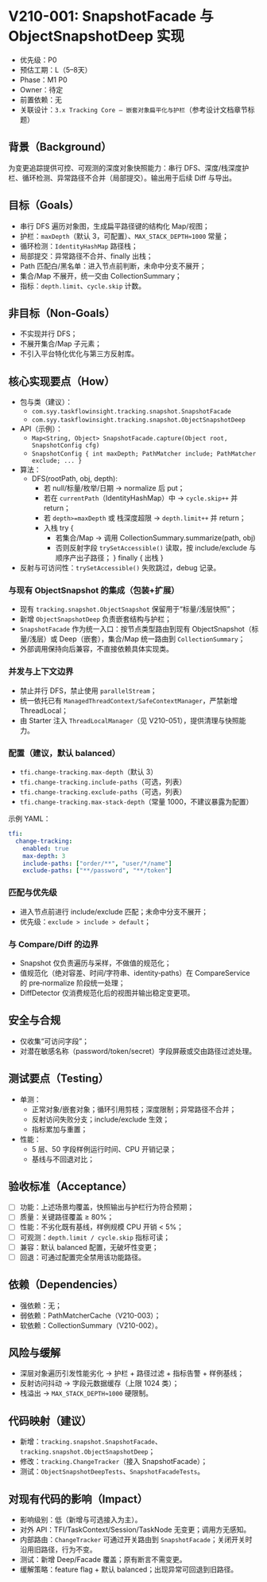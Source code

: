 # V210-001: SnapshotFacade 与 ObjectSnapshotDeep 实现

- 优先级：P0  
- 预估工期：L（5–8天）  
- Phase：M1 P0  
- Owner：待定  
- 前置依赖：无  
- 关联设计：`3.x Tracking Core – 嵌套对象扁平化与护栏`（参考设计文档章节标题）

## 背景（Background）
为变更追踪提供可控、可观测的深度对象快照能力：串行 DFS、深度/栈深度护栏、循环检测、异常路径不合并（局部提交）。输出用于后续 Diff 与导出。

## 目标（Goals）
- 串行 DFS 遍历对象图，生成扁平路径键的结构化 Map/视图；
- 护栏：`maxDepth`（默认 3，可配置）、`MAX_STACK_DEPTH≈1000` 常量；
- 循环检测：`IdentityHashMap` 路径栈；
- 局部提交：异常路径不合并、finally 出栈；
- Path 匹配白/黑名单：进入节点前判断，未命中分支不展开；
- 集合/Map 不展开，统一交由 CollectionSummary；
- 指标：`depth.limit`、`cycle.skip` 计数。

## 非目标（Non‑Goals）
- 不实现并行 DFS；
- 不展开集合/Map 子元素；
- 不引入平台特化优化与第三方反射库。

## 核心实现要点（How）
- 包与类（建议）：
  - `com.syy.taskflowinsight.tracking.snapshot.SnapshotFacade`
  - `com.syy.taskflowinsight.tracking.snapshot.ObjectSnapshotDeep`
- API（示例）：
  - `Map<String, Object> SnapshotFacade.capture(Object root, SnapshotConfig cfg)`
  - `SnapshotConfig { int maxDepth; PathMatcher include; PathMatcher exclude; ... }`
- 算法：
  - DFS(rootPath, obj, depth):
    - 若 null/标量/枚举/日期 → normalize 后 put；
    - 若在 `currentPath`（IdentityHashMap）中 → `cycle.skip++` 并 return；
    - 若 `depth>=maxDepth` 或 栈深度超限 → `depth.limit++` 并 return；
    - 入栈 try {
      - 若集合/Map → 调用 CollectionSummary.summarize(path, obj)
      - 否则反射字段 `trySetAccessible()` 读取，按 include/exclude 与顺序产出子路径；
      } finally { 出栈 }
- 反射与可访问性：`trySetAccessible()` 失败跳过，debug 记录。

### 与现有 ObjectSnapshot 的集成（包装+扩展）
- 现有 `tracking.snapshot.ObjectSnapshot` 保留用于“标量/浅层快照”；
- 新增 `ObjectSnapshotDeep` 负责嵌套结构与护栏；
- `SnapshotFacade` 作为统一入口：按节点类型路由到现有 ObjectSnapshot（标量/浅层）或 Deep（嵌套），集合/Map 统一路由到 `CollectionSummary`；
- 外部调用保持向后兼容，不直接依赖具体实现类。

### 并发与上下文边界
- 禁止并行 DFS，禁止使用 `parallelStream`；
- 统一依托已有 `ManagedThreadContext/SafeContextManager`，严禁新增 ThreadLocal；
- 由 Starter 注入 `ThreadLocalManager`（见 V210-051），提供清理与快照能力。

### 配置（建议，默认 balanced）
- `tfi.change-tracking.max-depth`（默认 3）
- `tfi.change-tracking.include-paths`（可选，列表）
- `tfi.change-tracking.exclude-paths`（可选，列表）
- `tfi.change-tracking.max-stack-depth`（常量 1000，不建议暴露为配置）

示例 YAML：
```yaml
tfi:
  change-tracking:
    enabled: true
    max-depth: 3
    include-paths: ["order/**", "user/*/name"]
    exclude-paths: ["**/password", "**/token"]
```

### 匹配与优先级
- 进入节点前进行 include/exclude 匹配；未命中分支不展开；
- 优先级：`exclude > include > default`；

### 与 Compare/Diff 的边界
- Snapshot 仅负责遍历与采样，不做值的规范化；
- 值规范化（绝对容差、时间/字符串、identity‑paths）在 CompareService 的 pre‑normalize 阶段统一处理；
- DiffDetector 仅消费规范化后的视图并输出稳定变更项。

## 安全与合规
- 仅收集“可访问字段”；
- 对潜在敏感名称（password/token/secret）字段屏蔽或交由路径过滤处理。

## 测试要点（Testing）
- 单测：
  - 正常对象/嵌套对象；循环引用剪枝；深度限制；异常路径不合并；
  - 反射访问失败分支；include/exclude 生效；
  - 指标累加与重置；
- 性能：
  - 5 层、50 字段样例运行时间、CPU 开销记录；
  - 基线与不回退对比；

## 验收标准（Acceptance）
- [ ] 功能：上述场景均覆盖，快照输出与护栏行为符合预期；
- [ ] 质量：关键路径覆盖 ≥ 80%；
- [ ] 性能：不劣化既有基线，样例规模 CPU 开销 < 5%；
- [ ] 可观测：`depth.limit / cycle.skip` 指标可读；
- [ ] 兼容：默认 balanced 配置，无破坏性变更；
- [ ] 回退：可通过配置完全禁用该功能路径。

## 依赖（Dependencies）
- 强依赖：无；
- 弱依赖：PathMatcherCache（V210-003）；
- 软依赖：CollectionSummary（V210-002）。

## 风险与缓解
- 深层对象遍历引发性能劣化 → 护栏 + 路径过滤 + 指标告警 + 样例基线；
- 反射访问抖动 → 字段元数据缓存（上限 1024 类）；
- 栈溢出 → `MAX_STACK_DEPTH≈1000` 硬限制。

## 代码映射（建议）
- 新增：`tracking.snapshot.SnapshotFacade`、`tracking.snapshot.ObjectSnapshotDeep`；
- 修改：`tracking.ChangeTracker`（接入 SnapshotFacade）；
- 测试：`ObjectSnapshotDeepTests`、`SnapshotFacadeTests`。

## 对现有代码的影响（Impact）
- 影响级别：低（新增与可选接入为主）。
- 对外 API：TFI/TaskContext/Session/TaskNode 无变更；调用方无感知。
- 内部路由：`ChangeTracker` 可通过开关路由到 `SnapshotFacade`；关闭开关时沿用旧路径，行为不变。
- 测试：新增 Deep/Facade 覆盖；原有断言不需变更。
- 缓解策略：feature flag + 默认 balanced；出现异常可回退到旧路径。
